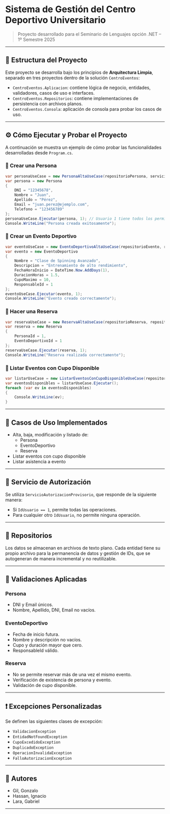 # Sistema de Gestión del Centro Deportivo Universitario

> Proyecto desarrollado para el Seminario de Lenguajes opción .NET – 1º Semestre 2025

---

## 📂 Estructura del Proyecto

Este proyecto se desarrolla bajo los principios de **Arquitectura Limpia**, separado en tres proyectos dentro de la solución `CentroEventos`:

- `CentroEventos.Aplicacion`: contiene lógica de negocio, entidades, validadores, casos de uso e interfaces.
- `CentroEventos.Repositorios`: contiene implementaciones de persistencia con archivos planos.
- `CentroEventos.Consola`: aplicación de consola para probar los casos de uso.

---

## ⚙️ Cómo Ejecutar y Probar el Proyecto

A continuación se muestra un ejemplo de cómo probar las funcionalidades desarrolladas desde `Program.cs`.

### 🔹 Crear una Persona

```csharp
var personaUseCase = new PersonaAltaUseCase(repositorioPersona, servicioAutorizacion);
var persona = new Persona
{
    DNI = "12345678",
    Nombre = "Juan",
    Apellido = "Pérez",
    Email = "juan.perez@ejemplo.com",
    Telefono = "123456789"
};
personaUseCase.Ejecutar(persona, 1); // Usuario 1 tiene todos los permisos
Console.WriteLine("Persona creada exitosamente");
```

### 🔹 Crear un Evento Deportivo

```csharp
var eventoUseCase = new EventoDeportivoAltaUseCase(repositorioEvento, repositorioPersona, servicioAutorizacion);
var evento = new EventoDeportivo
{
    Nombre = "Clase de Spinning Avanzado",
    Descripcion = "Entrenamiento de alto rendimiento",
    FechaHoraInicio = DateTime.Now.AddDays(1),
    DuracionHoras = 1.5,
    CupoMaximo = 10,
    ResponsableId = 1
};
eventoUseCase.Ejecutar(evento, 1);
Console.WriteLine("Evento creado correctamente");
```

### 🔹 Hacer una Reserva

```csharp
var reservaUseCase = new ReservaAltaUseCase(repositorioReserva, repositorioEvento, repositorioPersona, servicioAutorizacion);
var reserva = new Reserva
{
    PersonaId = 1,
    EventoDeportivoId = 1
};
reservaUseCase.Ejecutar(reserva, 1);
Console.WriteLine("Reserva realizada correctamente");
```

### 🔹 Listar Eventos con Cupo Disponible

```csharp
var listarUseCase = new ListarEventosConCupoDisponibleUseCase(repositorioEvento, repositorioReserva);
var eventosDisponibles = listarUseCase.Ejecutar();
foreach (var ev in eventosDisponibles)
{
    Console.WriteLine(ev);
}
```

---

## 🧪 Casos de Uso Implementados

- Alta, baja, modificación y listado de:
  - Persona
  - EventoDeportivo
  - Reserva
- Listar eventos con cupo disponible
- Listar asistencia a evento

---

## 🔐 Servicio de Autorización

Se utiliza `ServicioAutorizacionProvisorio`, que responde de la siguiente manera:

- Si `IdUsuario == 1`, permite todas las operaciones.
- Para cualquier otro `IdUsuario`, no permite ninguna operación.

---

## 💾 Repositorios

Los datos se almacenan en archivos de texto plano. Cada entidad tiene su propio archivo para la permanencia de datos y gestión de IDs, que se autogeneran de manera incremental y no reutilizable.

---

## 🧱 Validaciones Aplicadas

### Persona
- DNI y Email únicos.
- Nombre, Apellido, DNI, Email no vacíos.

### EventoDeportivo
- Fecha de inicio futura.
- Nombre y descripción no vacíos.
- Cupo y duración mayor que cero.
- ResponsableId válido.

### Reserva
- No se permite reservar más de una vez el mismo evento.
- Verificación de existencia de persona y evento.
- Validación de cupo disponible.

---

## ❗ Excepciones Personalizadas

Se definen las siguientes clases de excepción:

- `ValidacionException`
- `EntidadNotFoundException`
- `CupoExcedidoException`
- `DuplicadoException`
- `OperacionInvalidaException`
- `FalloAutorizacionException`

---

## 👥 Autores

- Gil, Gonzalo
- Hassan, Ignacio
- Lara, Gabriel

---